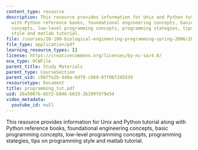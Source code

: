 ```yaml
---
content_type: resource
description: This resource provides information for Unix and Python tutorial along
  with Python reference books, foundational engineering concepts, basic programming
  concepts, low-level programming concepts, programming stategies, tips on programming
  style and matlab tutorial.
file: /courses/20-180-biological-engineering-programming-spring-2006/28a5087b6b72b046b6332b199fd79e54_programming_tut.pdf
file_type: application/pdf
learning_resource_types: []
license: https://creativecommons.org/licenses/by-nc-sa/4.0/
ocw_type: OCWFile
parent_title: Study Materials
parent_type: CourseSection
parent_uid: c987fe2b-449a-6d79-c069-87f06f245539
resourcetype: Document
title: programming_tut.pdf
uid: 28a5087b-6b72-b046-b633-2b199fd79e54
video_metadata:
  youtube_id: null
---
```

This resource provides information for Unix and Python tutorial along with Python reference books, foundational engineering concepts, basic programming concepts, low-level programming concepts, programming stategies, tips on programming style and matlab tutorial.